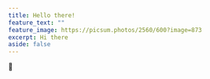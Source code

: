 ```yaml
---
title: Hello there!
feature_text: ""
feature_image: https://picsum.photos/2560/600?image=873
excerpt: Hi there
aside: false
---
```


👋
